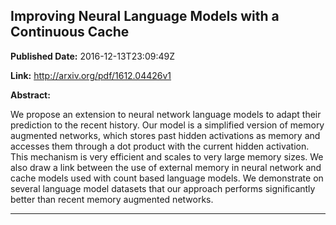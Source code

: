 ## Improving Neural Language Models with a Continuous Cache

**Published Date:** 2016-12-13T23:09:49Z

**Link:** http://arxiv.org/pdf/1612.04426v1

**Abstract:**

  We propose an extension to neural network language models to adapt their
prediction to the recent history. Our model is a simplified version of memory
augmented networks, which stores past hidden activations as memory and accesses
them through a dot product with the current hidden activation. This mechanism
is very efficient and scales to very large memory sizes. We also draw a link
between the use of external memory in neural network and cache models used with
count based language models. We demonstrate on several language model datasets
that our approach performs significantly better than recent memory augmented
networks.


---

